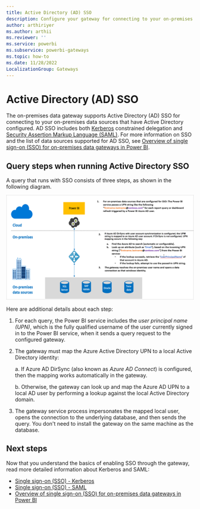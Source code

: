 ```yaml
---
title: Active Directory (AD) SSO
description: Configure your gateway for connecting to your on-premises data sources that have Active Directory configured.
author: arthiriyer
ms.author: arthii
ms.reviewer: ''
ms.service: powerbi
ms.subservice: powerbi-gateways
ms.topic: how-to
ms.date: 11/28/2022
LocalizationGroup: Gateways
---
```


# Active Directory (AD) SSO

The on-premises data gateway supports Active Directory (AD) SSO for connecting to your on-premises data sources that have Active Directory configured. AD SSO includes both [Kerberos](service-gateway-sso-kerberos.md) constrained delegation  and [Security Assertion Markup Language (SAML)](service-gateway-sso-saml.md). For more information on SSO and the list of data sources supported for AD SSO, see [Overview of single sign-on (SSO) for on-premises data gateways in Power BI](service-gateway-sso-overview.md).

## Query steps when running Active Directory SSO

A query that runs with SSO consists of three steps, as shown in the following diagram.

![Screenshot of Active Directory single sign on query steps.](media/service-gateway-active-directory-sso/sso-query-steps.png)

Here are additional details about each step:

1. For each query, the Power BI service includes the *user principal name (UPN)*, which is the fully qualified username of the user currently signed in to the Power BI service, when it sends a query request to the configured gateway.

2. The gateway must map the Azure Active Directory UPN to a local Active Directory identity:

   a. If Azure AD DirSync (also known as *Azure AD Connect*) is configured, then the mapping works automatically in the gateway.

   b.  Otherwise, the gateway can look up and map the Azure AD UPN to a local AD user by performing a lookup against the local Active Directory domain.

3. The gateway service process impersonates the mapped local user, opens the connection to the underlying database, and then sends the query. You don't need to install the gateway on the same machine as the database.

## Next steps

Now that you understand the basics of enabling SSO through the gateway, read more detailed information about Kerberos and SAML:

* [Single sign-on (SSO) - Kerberos](service-gateway-sso-kerberos.md)
* [Single sign-on (SSO) - SAML](service-gateway-sso-saml.md)
* [Overview of single sign-on (SSO) for on-premises data gateways in Power BI](service-gateway-sso-overview.md)
